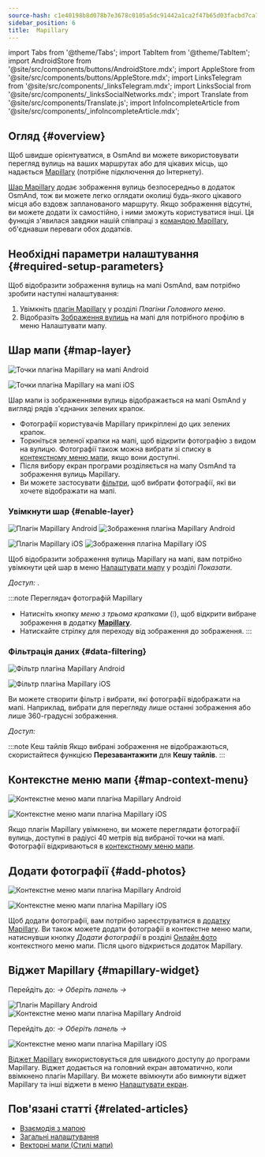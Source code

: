 ```yaml
---
source-hash: c1e40198b8d078b7e3678c0105a5dc91442a1ca2f47b65d03facbd7ca77df64a
sidebar_position: 6
title:  Mapillary
---
```

import Tabs from '@theme/Tabs';
import TabItem from '@theme/TabItem';
import AndroidStore from '@site/src/components/buttons/AndroidStore.mdx';
import AppleStore from '@site/src/components/buttons/AppleStore.mdx';
import LinksTelegram from '@site/src/components/_linksTelegram.mdx';
import LinksSocial from '@site/src/components/_linksSocialNetworks.mdx';
import Translate from '@site/src/components/Translate.js';
import InfoIncompleteArticle from '@site/src/components/_infoIncompleteArticle.mdx';



## Огляд {#overview}

Щоб швидше орієнтуватися, в OsmAnd ви можете використовувати перегляд вулиць на ваших маршрутах або для цікавих місць, що надається [Mapillary](https://www.mapillary.com/) (потрібне підключення до Інтернету).  

[Шар Mapillary](https://www.mapillary.com/) додає зображення вулиць безпосередньо в додаток OsmAnd, тож ви можете легко оглядати околиці будь-якого цікавого місця або вздовж запланованого маршруту. Якщо зображення відсутні, ви можете додати їх самостійно, і ними зможуть користуватися інші. Ця функція з'явилася завдяки нашій співпраці з [командою Mapillary](https://www.mapillary.com/about), об'єднавши переваги обох додатків.


## Необхідні параметри налаштування {#required-setup-parameters}

Щоб відобразити зображення вулиць на мапі OsmAnd, вам потрібно зробити наступні налаштування:

1. Увімкніть [плагін Mapillary](../plugins/#enable--disable) у розділі *Плагіни* *Головного меню*.
2. Відобразіть [Зображення вулиць](#enable-layer) на мапі для потрібного профілю в меню Налаштувати мапу.


## Шар мапи {#map-layer}

<Tabs groupId="operating-systems" queryString="current-os">

<TabItem value="android" label="Android">

![Точки плагіна Mapillary на мапі Android](@site/static/img/plugins/mapillary/mapillary_plugin_points_android.png)

</TabItem>

<TabItem value="ios" label="iOS">

![Точки плагіна Mapillary на мапі iOS](@site/static/img/plugins/mapillary/mapillary_plugin_points_ios.png)

</TabItem>

</Tabs>

Шар мапи із зображеннями вулиць відображається на мапі OsmAnd у вигляді рядів з'єднаних зелених крапок.

- Фотографії користувачів Mapillary прикріплені до цих зелених крапок.
- Торкніться зеленої крапки на мапі, щоб відкрити фотографію з видом на вулицю. Фотографії також можна вибрати зі списку в [контекстному меню мапи](#map-context-menu), якщо вони доступні.
- Після вибору екран програми розділяється на мапу OsmAnd та зображення вулиць Mapillary.
- Ви можете застосувати [фільтри](#data-filtering), щоб вибрати фотографії, які ви хочете відображати на мапі.


### Увімкнути шар {#enable-layer}

<Tabs groupId="operating-systems" queryString="current-os">

<TabItem value="android" label="Android">

![Плагін Mapillary Android](@site/static/img/plugins/mapillary/mapilary_enable_layer_1_andr.png) ![Зображення плагіна Mapillary Android](@site/static/img/plugins/mapillary/mapilary_enable_layer_2_andr.png)

</TabItem>

<TabItem value="ios" label="iOS">

![Плагін Mapillary iOS](@site/static/img/plugins/mapillary/Mapilary_street_level_imagery_ios.png) ![Зображення плагіна Mapillary iOS](@site/static/img/plugins/mapillary/mapillary_plugin_images_ios.png)

</TabItem>

</Tabs>

Щоб відобразити зображення вулиць Mapillary на мапі, вам потрібно увімкнути цей шар в меню [Налаштувати мапу](../map/configure-map-menu.md) у розділі *Показати*.  

*Доступ: <Translate ids="shared_string_menu,configure_map,street_level_imagery"/>*.  

:::note Переглядач фотографій Mapillary

- Натисніть кнопку *меню з трьома крапками* (&#8285;), щоб відкрити вибране зображення в додатку [**Mapillary**](https://www.mapillary.com/mobile-apps).
- Натискайте стрілку для переходу від зображення до зображення.
:::


### Фільтрація даних {#data-filtering}

<Tabs groupId="operating-systems" queryString="current-os">

<TabItem value="android" label="Android">

![Фільтр плагіна Mapillary Android](@site/static/img/plugins/mapillary/mapillary_config_map_filter_andr.png)

</TabItem>

<TabItem value="ios" label="iOS">

![Фільтр плагіна Mapillary iOS](@site/static/img/plugins/mapillary/mapillary_plugin_filter_ios.png)

</TabItem>

</Tabs>

Ви можете створити фільтр і вибрати, які фотографії відображати на мапі. Наприклад, вибрати для перегляду лише останні зображення або лише 360-градусні зображення.  

*Доступ: <Translate ids="shared_string_menu,configure_map,street_level_imagery"/>*

:::note Кеш тайлів
Якщо вибрані зображення не відображаються, скористайтеся функцією **Перезавантажити** для **Кешу тайлів**.
:::


## Контекстне меню мапи {#map-context-menu}

<Tabs groupId="operating-systems" queryString="current-os">

<TabItem value="android" label="Android">

![Контекстне меню мапи плагіна Mapillary Android](@site/static/img/plugins/mapillary/mapillary_plugin_context_menu_android.png)

</TabItem>

<TabItem value="ios" label="iOS">

![Контекстне меню мапи плагіна Mapillary iOS](@site/static/img/plugins/mapillary/mapillary_plugin_context_menu_ios.png)

</TabItem>

</Tabs>

Якщо плагін Mapillary увімкнено, ви можете переглядати фотографії вулиць, доступні в радіусі 40 метрів від вибраної точки на мапі. Фотографії відкриваються в [контекстному меню мапи](../map/map-context-menu.md#online-photos).


## Додати фотографії {#add-photos}

<Tabs groupId="operating-systems" queryString="current-os">

<TabItem value="android" label="Android">

![Контекстне меню мапи плагіна Mapillary Android](@site/static/img/plugins/mapillary/mapillary_add_photos_andr.png)

</TabItem>

<TabItem value="ios" label="iOS">

![Контекстне меню мапи плагіна Mapillary iOS](@site/static/img/plugins/mapillary/mapillary_add_photos_ios.png)

</TabItem>

</Tabs>

Щоб додати фотографії, вам потрібно зареєструватися в [додатку Mapillary](https://www.mapillary.com/mobile-apps). Ви також можете додати фотографії в контекстне меню мапи, натиснувши кнопку *Додати фотографії* в розділі [Онлайн фото](../map/map-context-menu.md#online-photos) контекстного меню мапи. Після цього відкриється додаток Mapillary.


## Віджет Mapillary {#mapillary-widget}

<Tabs groupId="operating-systems" queryString="current-os">

<TabItem value="android" label="Android">

Перейдіть до: *<Translate android="true" ids="shared_string_menu,map_widget_config,shared_string_widgets"/> → Оберіть панель → <Translate android="true" ids="mapillary"/>*

![Плагін Mapillary Android](@site/static/img/plugins/mapillary/mapillary_widget_1_andr.png)  ![Контекстне меню мапи плагіна Mapillary Android](@site/static/img/plugins/mapillary/mapillary_widget_2_andr.png)

</TabItem>

<TabItem value="ios" label="iOS">

Перейдіть до: *<Translate ios="true" ids="shared_string_menu,layer_map_appearance,shared_string_widgets"/> → Оберіть панель → <Translate ios="true" ids="mapillary"/>*

![Контекстне меню мапи плагіна Mapillary iOS](@site/static/img/plugins/mapillary/mapillary_app_activation_ios.png)

</TabItem>

</Tabs>

[Віджет Mapillary](../widgets/info-widgets.md#mapillary-widget) використовується для швидкого доступу до програми Mapillary. Віджет додається на головний екран автоматично, коли ввімкнено плагін Mapillary. Ви можете ввімкнути або вимкнути віджет Mapillary та інші віджети в меню [Налаштувати екран](../widgets/configure-screen.md).


## Пов'язані статті {#related-articles}

- [Взаємодія з мапою](../../user/map/interact-with-map.md)
- [Загальні налаштування](../../user/personal/global-settings.md)
- [Векторні мапи (Стилі мапи)](../../user/map/vector-maps.md)